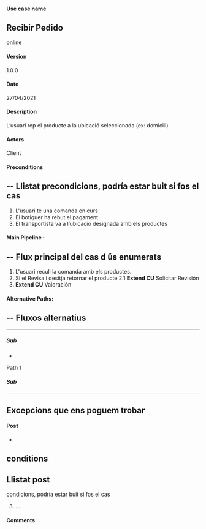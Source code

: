 #### Use case name
Recibir Pedido
-
online
#### Version
1.0.0
#### Date
27/04/2021
#### Description
L’usuari rep el producte a la ubicació seleccionada (ex: domicili)
#### Actors
Client
#### Preconditions
--
Llistat precondicions, podría
estar buit si fos el cas
--
1. L'usuari te una comanda en curs
2. El botiguer ha rebut el pagament
3. El transportista va a l’ubicació designada amb els productes
 
#### Main Pipeline :
--
Flux principal del cas d ́ús enumerats
--
1. L'usuari recull la comanda amb els productes.
2. Si el Revisa i desitja retornar el producte
2.1 **Extend CU** Solicitar Revisión
3. **Extend CU** Valoración 
#### Alternative Paths:
--
Fluxos alternatius
--
---
##### Sub
-
Path 1
##### Sub
---
Excepcions que ens poguem trobar
--
#### Post
-
conditions
--
Llistat post
-
condicions, podría estar buit si fos el cas
 
3. ...
#### Comments
